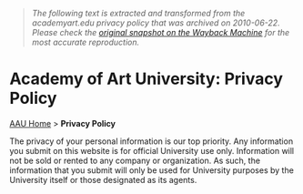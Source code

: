 > *The following text is extracted and transformed from the academyart.edu privacy policy that was archived on 2010-06-22. Please check the [original snapshot on the Wayback Machine](https://web.archive.org/web/20100622044725id_/http%3A//www.academyart.edu/privacy_policy.html) for the most accurate reproduction.*

# Academy of Art University: Privacy Policy

[AAU Home](https://web.archive.org/) > **Privacy Policy**

The privacy of your personal information is our top priority. Any information you submit on this website is for official University use only. Information will not be sold or rented to any company or organization. As such, the information that you submit will only be used for University purposes by the University itself or those designated as its agents.

